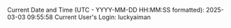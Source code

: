 Current Date and Time (UTC - YYYY-MM-DD HH:MM:SS formatted): 2025-03-03 09:55:58
Current User's Login: luckyaiman
